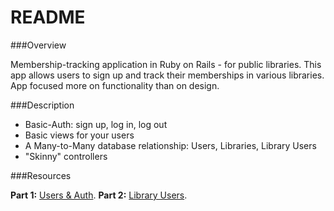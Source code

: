 # README

###Overview

Membership-tracking application in Ruby on Rails - for public libraries. This app allows users to sign up and track their memberships in various libraries. App focused more on functionality than on design.

###Description

- Basic-Auth: sign up, log in, log out
- Basic views for your users
- A Many-to-Many database relationship: Users, Libraries, Library Users
- "Skinny" controllers

###Resources

**Part 1:** [Users & Auth](https://github.com/sf-wdi-33/public_library_app/blob/master/1_users_and_auth.md/).
**Part 2:** [Library Users](https://github.com/sf-wdi-33/public_library_app/blob/master/2_library_users.md/).
